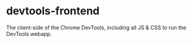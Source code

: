 # devtools-frontend
The client-side of the Chrome DevTools, including all JS &amp; CSS to run the DevTools webapp.
